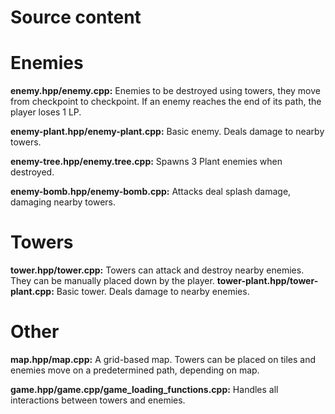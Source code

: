 # Source content
# Enemies
**enemy.hpp/enemy.cpp:** Enemies to be destroyed using towers, they move from checkpoint to checkpoint. If an enemy reaches the end of its path, the player loses 1 LP.

**enemy-plant.hpp/enemy-plant.cpp:** Basic enemy. Deals damage to nearby towers.

**enemy-tree.hpp/enemy.tree.cpp:** Spawns 3 Plant enemies when destroyed.

**enemy-bomb.hpp/enemy-bomb.cpp:** Attacks deal splash damage, damaging nearby towers.

# Towers
**tower.hpp/tower.cpp:** Towers can attack and destroy nearby enemies. They can be manually placed down by the player.
**tower-plant.hpp/tower-plant.cpp:** Basic tower. Deals damage to nearby enemies.

# Other
**map.hpp/map.cpp:** A grid-based map. Towers can be placed on tiles and enemies move on a predetermined path, depending on map.

**game.hpp/game.cpp/game_loading_functions.cpp:** Handles all interactions between towers and enemies.
